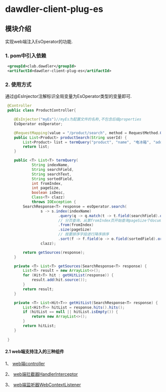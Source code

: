 # dawdler-client-plug-es

## 模块介绍

实现web端注入EsOperator的功能.

### 1. pom中引入依赖

```xml
 <groupId>club.dawdler</groupId>
 <artifactId>dawdler-client-plug-es</artifactId>
```

### 2. 使用方式

通过@EsInjector注解标识全局变量为EsOperator类型的变量即可.

```java
 @Controller
 public class ProductController{

    @EsInjector("myEs")//myEs为配置文件的名称,不包含后缀properties
    EsOperator esOperator;

    @RequestMapping(value = "/product/search", method = RequestMethod.GET)
    public List<Product> productSearch(String userId) {
        List<Product> list = termQuery("product", "name", "电冰箱", "addTime", 0, 10, false, Product.class);
        return list;
    }

	public <T> List<T> termQuery(
			String indexName,
            String searchField,
			String searchText,
			String sortedField,
			int fromIndex,
			int pageSize,
			boolean isDesc,
			Class<T> clazz)
			throws IOException {
		SearchResponse<T> response = esOperator.search(
				s -> s.index(indexName)
						.query(q -> q.match(t -> t.field(searchField).query(searchText)))
						// 分页查询，从第fromIndex页开始查询pageSize个document
						.from(fromIndex)
						.size(pageSize)
						// 按要排序字段进行降序排序
						.sort(f -> f.field(o -> o.field(sortedField).order(isDesc ? SortOrder.Desc : SortOrder.Asc))),
				clazz);

		return getSources(response);
	}

	private <T> List<T> getSources(SearchResponse<T> response) {
		List<T> result = new ArrayList<>();
		for (Hit<T> hit : getHitList(response)) {
			result.add(hit.source());
		}
		return result;
	}

	private <T> List<Hit<T>> getHitList(SearchResponse<T> response) {
		List<Hit<T>> hitList = response.hits().hits();
		if (hitList == null || hitList.isEmpty()) {
			return new ArrayList<>();
		}
		return hitList;
	}
 
 }

```

#### 2.1 web端支持注入的三种组件

1、 [web端controller](../../dawdler-client-plug-web/README.md#3-controller注解)

2、 [web端拦截器HandlerInterceptor](../../dawdler-client-plug-web/README.md#5-handlerinterceptor-拦截器)

3、 [web端监听器WebContextListener](../../dawdler-client-plug-web/README.md#6-webcontextlistener-监听器)
